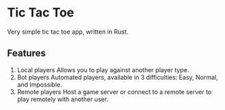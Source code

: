 # Tic Tac Toe

Very simple tic tac toe app, written in Rust.

## Features

1. Local players
   Allows you to play against another player type.
2. Bot players
   Automated players, available in 3 difficulties: Easy, Normal, and Impossible.
3. Remote players
   Host a game server or connect to a remote server to play remotely with another user.
